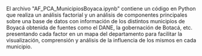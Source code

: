 El archivo "AF_PCA_MunicipiosBoyaca.ipynb" contiene un código en Python que realiza un análisis factorial y un análisis de componentes principales sobre una base de datos con información de los distintos municipios de Boyacá obtenida de fuentes como el DANE, la gobernación de Botacá, etc. presentando cada factor en un mapa del departamento para facilitar la visualización, comprensión y análisis de la influencia de los mismos en cada municipio.
